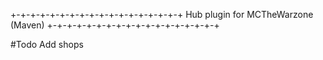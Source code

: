 +-+-+-+-+-+-+-+-+-+-+-+-+-+-+-+-+-+
Hub plugin for MCTheWarzone (Maven)
+-+-+-+-+-+-+-+-+-+-+-+-+-+-+-+-+-+

#Todo
Add shops